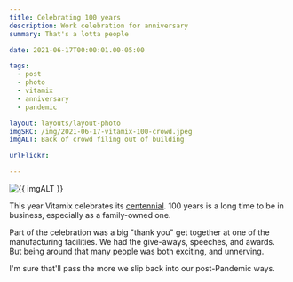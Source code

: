 ```yaml
---
title: Celebrating 100 years
description: Work celebration for anniversary
summary: That's a lotta people

date: 2021-06-17T00:00:01.00-05:00

tags:
  - post
  - photo
  - vitamix
  - anniversary
  - pandemic

layout: layouts/layout-photo
imgSRC: /img/2021-06-17-vitamix-100-crowd.jpeg
imgALT: Back of crowd filing out of building

urlFlickr: 

---
```

<p><img class="u-photo img-polaroid" src="{{ imgSRC }}" alt="{{ imgALT }}"></p>

This year Vitamix celebrates its [centennial](https://www.vitamix.com/us/en_us/Corporate-Information/About-Us/Company-History "official timeline"). 100 years is a long time to be in business, especially as a family-owned one.

Part of the celebration was a big "thank you" get together at one of the manufacturing facilities. We had the give-aways, speeches, and awards. But being around that many people was both exciting, and unnerving.

I'm sure that'll pass the more we slip back into our post-Pandemic ways. 